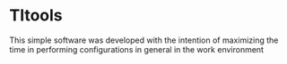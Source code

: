 # TItools
This simple software was developed with the intention of maximizing the time in performing configurations in general in the work environment
